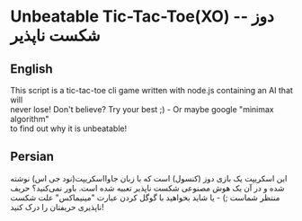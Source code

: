 Unbeatable Tic-Tac-Toe(XO) -- دوز شکست ناپذیر
===

English
--
This script is a tic-tac-toe cli game written with node.js containing an AI that will  
never lose! Don't believe? Try your best ;) - Or maybe google "minimax algorithm"  
to find out why it is unbeatable!

Persian
--
این اسکریپت یک بازی دوز (کنسول) است که با زبان جاوااسکریپت(نود جی اس) نوشته شده و در آن یک هوش مصنوعی شکست ناپذیر تعبیه شده است. باور نمی‌کنید؟ حریف منتظر شماست ;) - یا شاید بخواهید با گوگل کردن عبارت "مینیماکس" علت شکست ناپذیری حریفتان را درک کنید!